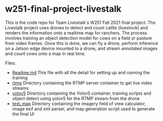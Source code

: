 # w251-final-project-livestalk
This is the code repo for Team Livestalk's W251 Fall 2021 final project. The Livestalk project uses drones to detect and count cattle (livestock) and renders the information onto a realtime map for ranchers.
The process involves training an object detection model for cows on a field or pasture from video frames.
Once this is done, we can fly a drone, perform inference on a Jetson edge device mounted to a drone, and stream annotated images and count cows onto a map in real time.

Files:
- [Readme.md](./Readme.md) This file with all the detail for setting up and running the training
- [rtmp](./rtmp) Directory containing the RTMP server container to get live video streams
- [yolov5](./yolov5) Directory containing the Yolov5 container, training scripts and object detect using yolov5 for the RTMP stream from the drone
- [test_map](./test_map) Directory containing the imagery field of view calculator, image exif and xml parser, and map generation script used to generate the final UI
